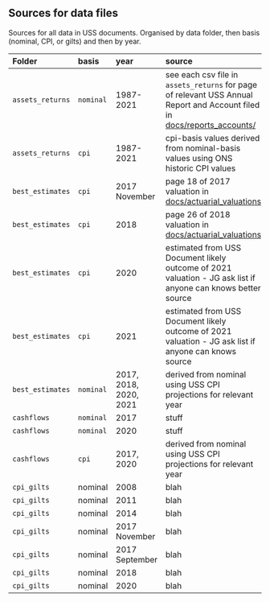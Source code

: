 ## Sources for data files 

Sources for all data in USS documents. Organised by data folder, then basis (nominal, CPI, or gilts) and then by year.


| Folder | basis | year | source |
|:--|:--|:--|:--| 
| `assets_returns`| `nominal`| 1987-2021 |see each csv file in `assets_returns` for page of relevant USS Annual Report and Account filed in [docs/reports_accounts/](https://github.com/SussexUCU/USS/tree/main/docs/reports_accounts 'report_accounts') |   
| `assets_returns`| `cpi`| 1987-2021 | cpi-basis values derived from nominal-basis values using ONS historic CPI values|   
| `best_estimates`| `cpi`| 2017 November |page 18 of 2017 valuation in [docs/actuarial_valuations](https://github.com/SussexUCU/USS/tree/main/docs/actuarial_valuations "2017 valuation") |  
| `best_estimates`| `cpi`| 2018 | page 26 of 2018 valuation in [docs/actuarial_valuations](https://github.com/SussexUCU/USS/tree/main/docs/actuarial_valuations "2017 valuation") |   
| `best_estimates`| `cpi`| 2020 | estimated from USS Document likely outcome of 2021 valuation - JG ask list if anyone can knows better source | 
| `best_estimates`| `cpi`| 2021 | estimated from USS Document likely outcome of 2021 valuation - JG ask list if anyone can knows source | 
| `best_estimates`| `nominal`| 2017, 2018, 2020, 2021 |derived from nominal using USS CPI projections for relevant year | 
| `cashflows`| `nominal`| 2017 | stuff |   
| `cashflows`| `nominal`| 2020 | stuff |   
| `cashflows`| `cpi`| 2017, 2020 | derived from nominal using USS CPI projections for relevant year |   
| `cpi_gilts`| nominal| 2008 | blah |   
| `cpi_gilts`| nominal| 2011 | blah |   
| `cpi_gilts`| nominal| 2014 | blah |   
| `cpi_gilts`| nominal| 2017 November | blah |   
| `cpi_gilts`| nominal| 2017 September | blah |   
| `cpi_gilts`| nominal| 2018 | blah |   
| `cpi_gilts`| nominal| 2020 | blah |   

